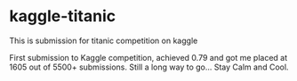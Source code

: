 # kaggle-titanic
This is submission for titanic competition on kaggle

First submission to Kaggle competition, achieved 0.79 and got me placed at 1605 out of 5500+ submissions.
Still a long way to go...
Stay Calm and Cool.
